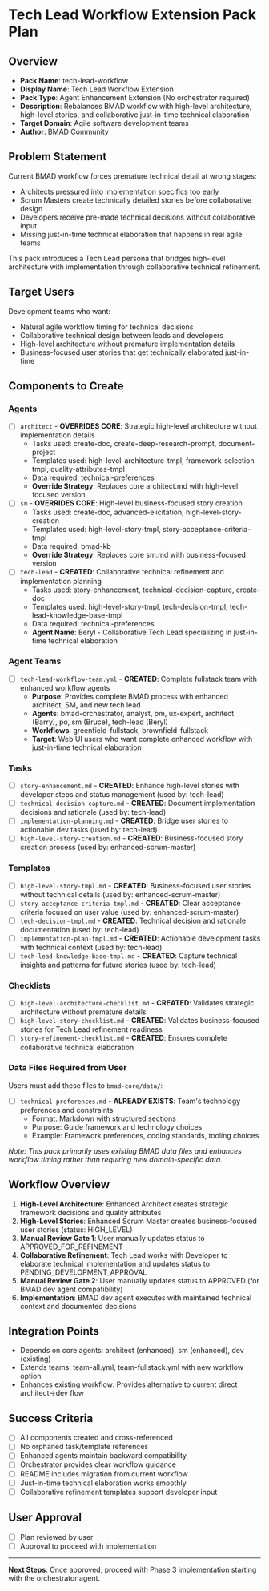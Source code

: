 # Tech Lead Workflow Extension Pack Plan

## Overview

- **Pack Name**: tech-lead-workflow
- **Display Name**: Tech Lead Workflow Extension
- **Pack Type**: Agent Enhancement Extension (No orchestrator required)
- **Description**: Rebalances BMAD workflow with high-level architecture, high-level stories, and collaborative just-in-time technical elaboration
- **Target Domain**: Agile software development teams
- **Author**: BMAD Community

## Problem Statement

Current BMAD workflow forces premature technical detail at wrong stages:

- Architects pressured into implementation specifics too early
- Scrum Masters create technically detailed stories before collaborative design
- Developers receive pre-made technical decisions without collaborative input
- Missing just-in-time technical elaboration that happens in real agile teams

This pack introduces a Tech Lead persona that bridges high-level architecture with implementation through collaborative technical refinement.

## Target Users

Development teams who want:

- Natural agile workflow timing for technical decisions
- Collaborative technical design between leads and developers
- High-level architecture without premature implementation details
- Business-focused user stories that get technically elaborated just-in-time

## Components to Create

### Agents

- [ ] `architect` - **OVERRIDES CORE**: Strategic high-level architecture without implementation details
  - Tasks used: create-doc, create-deep-research-prompt, document-project
  - Templates used: high-level-architecture-tmpl, framework-selection-tmpl, quality-attributes-tmpl
  - Data required: technical-preferences
  - **Override Strategy**: Replaces core architect.md with high-level focused version
- [ ] `sm` - **OVERRIDES CORE**: High-level business-focused story creation
  - Tasks used: create-doc, advanced-elicitation, high-level-story-creation
  - Templates used: high-level-story-tmpl, story-acceptance-criteria-tmpl
  - Data required: bmad-kb
  - **Override Strategy**: Replaces core sm.md with business-focused version
- [ ] `tech-lead` - **CREATED**: Collaborative technical refinement and implementation planning
  - Tasks used: story-enhancement, technical-decision-capture, create-doc
  - Templates used: high-level-story-tmpl, tech-decision-tmpl, tech-lead-knowledge-base-tmpl
  - Data required: technical-preferences
  - **Agent Name**: Beryl - Collaborative Tech Lead specializing in just-in-time technical elaboration

### Agent Teams

- [ ] `tech-lead-workflow-team.yml` - **CREATED**: Complete fullstack team with enhanced workflow agents
  - **Purpose**: Provides complete BMAD process with enhanced architect, SM, and new tech lead
  - **Agents**: bmad-orchestrator, analyst, pm, ux-expert, architect (Barry), po, sm (Bruce), tech-lead (Beryl)
  - **Workflows**: greenfield-fullstack, brownfield-fullstack
  - **Target**: Web UI users who want complete enhanced workflow with just-in-time technical elaboration

### Tasks

- [ ] `story-enhancement.md` - **CREATED**: Enhance high-level stories with developer steps and status management (used by: tech-lead)
- [ ] `technical-decision-capture.md` - **CREATED**: Document implementation decisions and rationale (used by: tech-lead)
- [ ] `implementation-planning.md` - **CREATED**: Bridge user stories to actionable dev tasks (used by: tech-lead)
- [ ] `high-level-story-creation.md` - **CREATED**: Business-focused story creation process (used by: enhanced-scrum-master)

### Templates

- [ ] `high-level-story-tmpl.md` - **CREATED**: Business-focused user stories without technical details (used by: enhanced-scrum-master)
- [ ] `story-acceptance-criteria-tmpl.md` - **CREATED**: Clear acceptance criteria focused on user value (used by: enhanced-scrum-master)
- [ ] `tech-decision-tmpl.md` - **CREATED**: Technical decision and rationale documentation (used by: tech-lead)
- [ ] `implementation-plan-tmpl.md` - **CREATED**: Actionable development tasks with technical context (used by: tech-lead)
- [ ] `tech-lead-knowledge-base-tmpl.md` - **CREATED**: Capture technical insights and patterns for future stories (used by: tech-lead)

### Checklists

- [ ] `high-level-architecture-checklist.md` - **CREATED**: Validates strategic architecture without premature details
- [ ] `high-level-story-checklist.md` - **CREATED**: Validates business-focused stories for Tech Lead refinement readiness
- [ ] `story-refinement-checklist.md` - **CREATED**: Ensures complete collaborative technical elaboration

### Data Files Required from User

Users must add these files to `bmad-core/data/`:

- [ ] `technical-preferences.md` - **ALREADY EXISTS**: Team's technology preferences and constraints
  - Format: Markdown with structured sections
  - Purpose: Guide framework and technology choices
  - Example: Framework preferences, coding standards, tooling choices

_Note: This pack primarily uses existing BMAD data files and enhances workflow timing rather than requiring new domain-specific data._

## Workflow Overview

1. **High-Level Architecture**: Enhanced Architect creates strategic framework decisions and quality attributes
2. **High-Level Stories**: Enhanced Scrum Master creates business-focused user stories (status: HIGH_LEVEL)
3. **Manual Review Gate 1**: User manually updates status to APPROVED_FOR_REFINEMENT
4. **Collaborative Refinement**: Tech Lead works with Developer to elaborate technical implementation and updates status to PENDING_DEVELOPMENT_APPROVAL
5. **Manual Review Gate 2**: User manually updates status to APPROVED (for BMAD dev agent compatibility)
6. **Implementation**: BMAD dev agent executes with maintained technical context and documented decisions

## Integration Points

- Depends on core agents: architect (enhanced), sm (enhanced), dev (existing)
- Extends teams: team-all.yml, team-fullstack.yml with new workflow option
- Enhances existing workflow: Provides alternative to current direct architect→dev flow

## Success Criteria

- [ ] All components created and cross-referenced
- [ ] No orphaned task/template references
- [ ] Enhanced agents maintain backward compatibility
- [ ] Orchestrator provides clear workflow guidance
- [ ] README includes migration from current workflow
- [ ] Just-in-time technical elaboration works smoothly
- [ ] Collaborative refinement templates support developer input

## User Approval

- [ ] Plan reviewed by user
- [ ] Approval to proceed with implementation

---

**Next Steps**: Once approved, proceed with Phase 3 implementation starting with the orchestrator agent.
